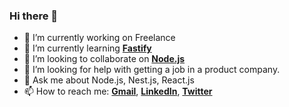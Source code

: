 ### Hi there 👋

- 🔭 I’m currently working on Freelance
- 🌱 I’m currently learning [**Fastify**](https://github.com/fastify/fastify)
- 👯 I’m looking to collaborate on [**Node.js**](https://github.com/nodejs/node)
- 🤔 I’m looking for help with getting a job in a product company.
- 💬 Ask me about Node.js, Nest.js, React.js
- 📫 How to reach me: [**Gmail**](therealtoresto@gmail.com), [**LinkedIn**](https://www.linkedin.com/in/terens-boroni-06b670173), [**Twitter**](https://twitter.com/Bondaruk24)
<!--
**therealtoresto/therealtoresto** is a ✨ _special_ ✨ repository because its `README.md` (this file) appears on your GitHub profile.

Here are some ideas to get you started:

- 🔭 I’m currently working on ...
- 🌱 I’m currently learning ...
- 👯 I’m looking to collaborate on ...
- 🤔 I’m looking for help with ...
- 💬 Ask me about ...
- 📫 How to reach me: ...
- 😄 Pronouns: ...
- ⚡ Fun fact: ...
-->
